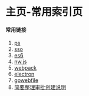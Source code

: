 主页-常用索引页
=====================


#### 常用链接

1. [ps](files/ps.md)  
2. [sso](works/sso.md)
3. [es6](files/es6.md)
4. [nw.js](files/nw.js.md)
5. [webpack](files/webpack.md)
6. [electron](files/electron.md)
7. [gowebfile](gowebfile/LANGS.md) 
8. [简要整理审批创建说明](works/appinfo.md)


